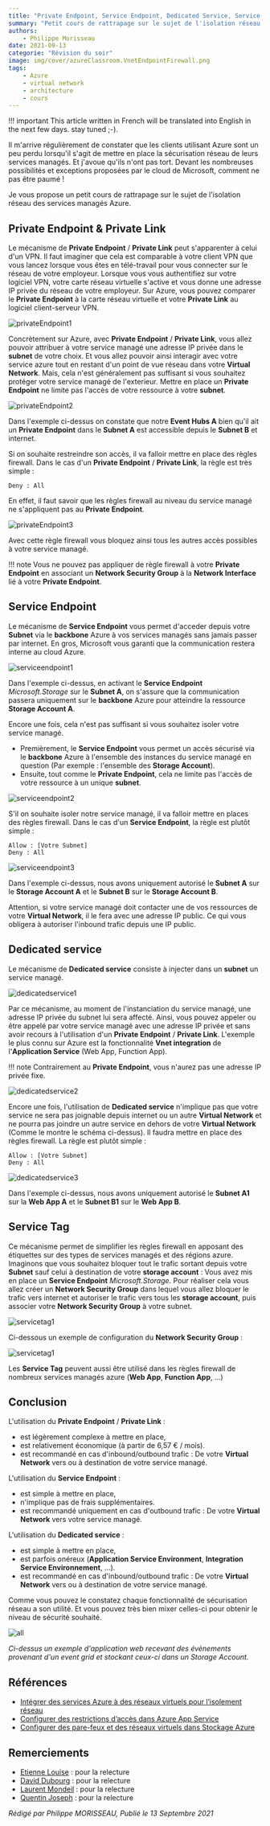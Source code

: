 ```yaml
---
title: "Private Endpoint, Service Endpoint, Dedicated Service, Service Tags & Firewall"
summary: "Petit cours de rattrapage sur le sujet de l'isolation réseau des services managés Azure.."
authors:
    - Philippe Morisseau
date: 2021-09-13
categorie: "Révision du soir"
image: img/cover/azureClassroom.VnetEndpointFirewall.png
tags:
    - Azure
    - virtual network
    - architecture
    - cours
---
```


!!! important
    This article written in French will be translated into English in the next few days. stay tuned ;-).

Il m'arrive régulièrement de constater que les clients utilisant Azure sont un peu perdu lorsqu'il s'agit de mettre en place la sécurisation réseau de leurs services managés. Et j'avoue qu'ils n'ont pas tort. Devant les nombreuses possibilités et exceptions proposées par le cloud de Microsoft, comment ne pas être paumé !

Je vous propose un petit cours de rattrapage sur le sujet de l'isolation réseau des services managés Azure.

## Private Endpoint & Private Link

Le mécanisme de **Private Endpoint** / **Private Link** peut s'apparenter à celui d'un VPN.
Il faut imaginer que cela est comparable à votre client VPN que vous lancez lorsque vous êtes en télé-travail pour vous connecter sur le réseau de votre employeur. Lorsque vous vous authentifiez sur votre logiciel VPN, votre carte réseau virtuelle s'active et vous donne une adresse IP privée du réseau de votre employeur.
Sur Azure, vous pouvez comparer le **Private Endpoint** à la carte réseau virtuelle et votre **Private Link** au logiciel client-serveur VPN.

![privateEndpoint1](../../../img/azureClassroom.VnetEndpointFirewall1.svg)

Concrètement sur Azure, avec **Private Endpoint** / **Private Link**, vous allez pouvoir attribuer à votre service managé une adresse IP privée dans le **subnet** de votre choix. Et vous allez pouvoir ainsi interagir avec votre service azure tout en restant d'un point de vue réseau dans votre **Virtual Network**.
Mais, cela n'est généralement pas suffisant si vous souhaitez protéger votre service managé de l'exterieur. Mettre en place un **Private Endpoint** ne limite pas l'accès de votre ressource à votre **subnet**.

![privateEndpoint2](../../../img/azureClassroom.VnetEndpointFirewall2.svg)

Dans l'exemple ci-dessus on constate que notre **Event Hubs A** bien qu'il ait un **Private Endpoint** dans le **Subnet A** est accessible depuis le **Subnet B** et internet.

Si on souhaite restreindre son accès, il va falloir mettre en place des règles firewall. 
Dans le cas d'un **Private Endpoint** / **Private Link**, la règle est très simple : 
```
Deny : All
```

En effet, il faut savoir que les règles firewall au niveau du service managé ne s'appliquent pas au **Private Endpoint**. 

![privateEndpoint3](../../../img/azureClassroom.VnetEndpointFirewall3.svg)

Avec cette règle firewall vous bloquez ainsi tous les autres accès possibles à votre service managé.

!!! note
    Vous ne pouvez pas appliquer de règle firewall à votre **Private Endpoint** en associant un **Network Security Group** à la **Network Interface** lié à votre **Private Endpoint**.

## Service Endpoint

Le mécanisme de **Service Endpoint** vous permet d'acceder depuis votre **Subnet** via le **backbone** Azure à vos services managés sans jamais passer par internet. En gros, Microsoft vous garanti que la communication restera interne au cloud Azure.

![serviceendpoint1](../../../img/azureClassroom.VnetEndpointFirewall4.svg)

Dans l'exemple ci-dessus, en activant le **Service Endpoint** *Microsoft.Storage* sur le **Subnet A**, on s'assure que la communication passera uniquement sur le **backbone** Azure pour atteindre la ressource **Storage Account A**.

Encore une fois, cela n'est pas suffisant si vous souhaitez isoler votre service managé.

- Premièrement, le **Service Endpoint** vous permet un accès sécurisé via le **backbone** Azure à l'ensemble des instances du service managé en question (Par exemple : l'ensemble des **Storage Account**). 
- Ensuite, tout comme le **Private Endpoint**, cela ne limite pas l'accès de votre ressource à un unique **subnet**. 

![serviceendpoint2](../../../img/azureClassroom.VnetEndpointFirewall5.svg)

S'il on souhaite isoler notre service managé, il va falloir mettre en places des règles firewall. 
Dans le cas d'un **Service Endpoint**, la règle est plutôt simple : 
```
Allow : [Votre Subnet]
Deny : All
```

![serviceendpoint3](../../../img/azureClassroom.VnetEndpointFirewall6.svg)

Dans l'exemple ci-dessus, nous avons uniquement autorisé le **Subnet A** sur le **Storage Account A** et le **Subnet B** sur le **Storage Account B**.

Attention, si votre service managé doit contacter une de vos ressources de votre **Virtual Network**, il le fera avec une adresse IP public. Ce qui vous obligera à autoriser l'inbound trafic depuis une IP public.

## Dedicated service

Le mécanisme de **Dedicated service** consiste à injecter dans un **subnet** un service managé.

![dedicatedservice1](../../../img/azureClassroom.VnetEndpointFirewall7.svg)

Par ce mécanisme, au moment de l'instanciation du service managé, une adresse IP privée du subnet lui sera affecté. Ainsi, vous pouvez appeler ou être appelé par votre service managé avec une adresse IP privée et sans avoir recours à l'utilisation d'un **Private Endpoint** / **Private Link**.
L'exemple le plus connu sur Azure est la fonctionnalité **Vnet integration** de l'**Application Service** (Web App, Function App).

!!! note
    Contrairement au **Private Endpoint**, vous n'aurez pas une adresse IP privée fixe.

![dedicatedservice2](../../../img/azureClassroom.VnetEndpointFirewall8.svg)

Encore une fois, l'utilisation de **Dedicated service** n'implique pas que votre service ne sera pas joignable depuis internet ou un autre **Virtual Network** et ne pourra pas joindre un autre service en dehors de votre **Virtual Network** (Comme le montre le schéma ci-dessus). Il faudra mettre en place des règles firewall.
La règle est plutôt simple : 
```
Allow : [Votre Subnet]
Deny : All
```

![dedicatedservice3](../../../img/azureClassroom.VnetEndpointFirewall9.svg)

Dans l'exemple ci-dessus, nous avons uniquement autorisé le **Subnet A1** sur la **Web App A** et le **Subnet B1** sur le **Web App B**.

## Service Tag

Ce mécanisme permet de simplifier les règles firewall en apposant des étiquettes sur des types de services managés et des régions azure.
Imaginons que vous souhaitez bloquer tout le trafic sortant depuis votre **Subnet** sauf celui à destination de votre **storage account** : Vous avez mis en place un **Service Endpoint** *Microsoft.Storage*.
Pour réaliser cela vous allez créer un **Network Security Group** dans lequel vous allez bloquer le trafic vers internet et autoriser le trafic vers tous les **storage account**, puis associer votre **Network Security Group** à votre subnet.

![servicetag1](../../../img/azureClassroom.VnetEndpointFirewall10.svg)

Ci-dessous un exemple de configuration du **Network Security Group** :

![servicetag1](../../../img/01.azureclassroom.ServiceTag.png)

Les **Service Tag** peuvent aussi être utilisé dans les règles firewall de nombreux services managés azure (**Web App**, **Function App**, ...)

## Conclusion

L'utilisation du **Private Endpoint** / **Private Link** :

- est légèrement complexe à mettre en place, 
- est relativement économique (à partir de 6,57 € / mois).
- est recommandé en cas d'inbound/outbound trafic : De votre **Virtual Network** vers ou à destination de votre service managé.

L'utilisation du **Service Endpoint** :

- est simple à mettre en place, 
- n'implique pas de frais supplémentaires.
- est recommandé uniquement en cas d'outbound trafic : De votre **Virtual Network** vers votre service managé.

L'utilisation du **Dedicated service** :

- est simple à mettre en place, 
- est parfois onéreux (**Application Service Environment**, **Integration Service Environnement**, ...). 
- est recommandé en cas d'inbound/outbound trafic : De votre **Virtual Network** vers ou à destination de votre service managé.

Comme vous pouvez le constatez chaque fonctionnalité de sécurisation réseau a son utilité. Et vous pouvez très bien mixer celles-ci pour obtenir le niveau de sécurité souhaité.

![all](../../../img/azureClassroom.VnetEndpointFirewall11.svg)

*Ci-dessus un exemple d'application web recevant des évènements provenant d'un event grid et stockant ceux-ci dans un Storage Account.*

## Références

- [Intégrer des services Azure à des réseaux virtuels pour l’isolement réseau](https://docs.microsoft.com/fr-fr/azure/virtual-network/vnet-integration-for-azure-services?WT.mc_id=AZ-MVP-5004832)
- [Configurer des restrictions d’accès dans Azure App Service](https://docs.microsoft.com/fr-fr/azure/app-service/app-service-ip-restrictions?WT.mc_id=AZ-MVP-5004832)
- [Configurer des pare-feux et des réseaux virtuels dans Stockage Azure](https://docs.microsoft.com/fr-fr/azure/storage/common/storage-network-security?tabs=azure-portal&WT.mc_id=AZ-MVP-5004832)

## Remerciements

- [Etienne Louise](https://www.linkedin.com/in/etienne-louise-78154063/) : pour la relecture
- [David Dubourg](https://www.linkedin.com/in/dubourg-david-7413779/) : pour la relecture
- [Laurent Mondeil](https://www.linkedin.com/in/laurent-mondeil-0a87a743/) : pour la relecture
- [Quentin Joseph](https://www.linkedin.com/in/quentin-joseph-a4962b87/) : pour la relecture

_Rédigé par Philippe MORISSEAU, Publié le 13 Septembre 2021_